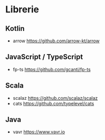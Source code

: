 # Librerie

## Kotlin

* arrow https://github.com/arrow-kt/arrow

## JavaScript / TypeScript

* fp-ts https://github.com/gcanti/fp-ts

## Scala

* scalaz https://github.com/scalaz/scalaz
* cats https://github.com/typelevel/cats

## Java

* vavr https://www.vavr.io
